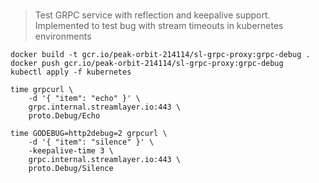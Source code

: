 ###
> Test GRPC service with reflection and keepalive support. Implemented to test bug with stream timeouts in kubernetes environments

```
docker build -t gcr.io/peak-orbit-214114/sl-grpc-proxy:grpc-debug .
docker push gcr.io/peak-orbit-214114/sl-grpc-proxy:grpc-debug
kubectl apply -f kubernetes
```


```
time grpcurl \
    -d '{ "item": "echo" }' \
    grpc.internal.streamlayer.io:443 \
    proto.Debug/Echo
```

```
time GODEBUG=http2debug=2 grpcurl \
    -d '{ "item": "silence" }' \
    -keepalive-time 3 \
    grpc.internal.streamlayer.io:443 \
    proto.Debug/Silence
```